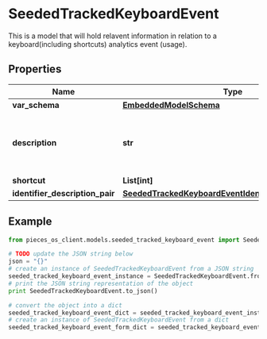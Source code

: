 # SeededTrackedKeyboardEvent

This is a model that will hold relavent information in relation to a keyboard(including shortcuts) analytics event (usage).

## Properties

Name | Type | Description | Notes
------------ | ------------- | ------------- | -------------
**var_schema** | [**EmbeddedModelSchema**](EmbeddedModelSchema) |  | [optional] 
**description** | **str** | This also needs structure such as key vals or enums | 
**shortcut** | **List[int]** |  | 
**identifier_description_pair** | [**SeededTrackedKeyboardEventIdentifierDescriptionPairs**](SeededTrackedKeyboardEventIdentifierDescriptionPairs) |  | [optional] 

## Example

```python
from pieces_os_client.models.seeded_tracked_keyboard_event import SeededTrackedKeyboardEvent

# TODO update the JSON string below
json = "{}"
# create an instance of SeededTrackedKeyboardEvent from a JSON string
seeded_tracked_keyboard_event_instance = SeededTrackedKeyboardEvent.from_json(json)
# print the JSON string representation of the object
print SeededTrackedKeyboardEvent.to_json()

# convert the object into a dict
seeded_tracked_keyboard_event_dict = seeded_tracked_keyboard_event_instance.to_dict()
# create an instance of SeededTrackedKeyboardEvent from a dict
seeded_tracked_keyboard_event_form_dict = seeded_tracked_keyboard_event.from_dict(seeded_tracked_keyboard_event_dict)
```



